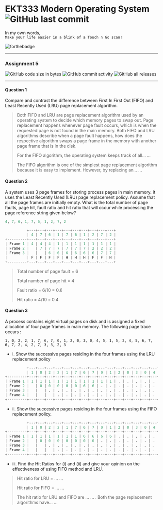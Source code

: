 # EKT333 Modern Operating System ![GitHub last commit](https://img.shields.io/github/last-commit/ehong-w/mos333-asg5-dump?style=for-the-badge)

In my own words,\
`Make your life easier in a blink of a Touch n Go scan!`

![forthebadge](https://forthebadge.com/images/badges/powered-by-electricity.svg)

---

### Assignment 5
![GitHub code size in bytes](https://img.shields.io/github/languages/code-size/ehong-w/mos333-asg5-dump)
![GitHub commit activity](https://img.shields.io/github/commit-activity/m/ehong-w/mos333-asg5-dump)
![GitHub all releases](https://img.shields.io/github/downloads/ehong-w/mos333-asg5-dump/total)

---

#### Question 1
Compare and contrast the difference between First In First Out (FIFO) and Least Recently Used (LRU) page replacement algorithm.

> Both FIFO and LRU are page replacement algorithm used by an operating system to decide which memory pages to swap out. Page replacement happens whenever page fault occurs, which is when the requested page is not found in the main memory. Both FIFO and LRU algorithms describe when a page fault happens, how does the respective algorithm swaps a page frame in the memory with another page frame that is in the disk.
>
> For the FIFO algorithm, the operating system keeps track of all... ...
>
> The FIFO algorithm is one of the simplest page replacement algorithm because it is easy to implement. However, by replacing an... ...

#### Question 2
A system uses 3 page frames for storing process pages in main memory. It uses the Least Recently Used (LRU) page replacement policy. Assume that all the page frames are initially empty. What is the total number of page faults, page hit, fault ratio and hit ratio that will occur while processing the page reference string given below?

```python
4, 7, 6, 1, 7, 6, 1, 2, 7, 2
```

```python
          +---+---+---+---+---+---+---+---+---+---+
          | 4 | 7 | 6 | 1 | 7 | 6 | 1 | 2 | 7 | 2 |
+---------+---+---+---+---+---+---+---+---+---+---+
| Frame 1 | 4 | 4 | 4 | 1 | 1 | 1 | 1 | 1 | 1 | 1 |
| Frame 2 |   | 7 | 7 | 7 | 7 | 7 | 7 | 2 | 2 | 2 |
| Frame 3 |   |   | 6 | 6 | 6 | 6 | 6 | 6 | 7 | 7 |
|         | F | F | F | F | H | H | H | F | F | H |
+---------+---+---+---+---+---+---+---+---+---+---+
```

> Total number of page fault = 6
>
> Total number of page hit = 4
>
> Fault ratio = 6/10 = 0.6
>
> Hit ratio = 4/10 = 0.4

#### Question 3
A process contains eight virtual pages on disk and is assigned a fixed allocation of four page frames in main memory. The following page trace occurs :

```
1, 0, 2, 2, 1, 7, 6, 7, 0, 1, 2, 0, 3, 0, 4, 5, 1, 5, 2, 4, 5, 6, 7, 6, 7, 2, 4, 2, 7, 3, 3, 2, 3
```

- i. Show the successive pages residing in the four frames using the LRU replacement policy

```python
          +---+---+---+---+---+---+---+---+---+---+---+---+---+---+---+---+---+---+---+---+---+---+---+---+---+---+---+---+---+---+---+---+---+
          | 1 | 0 | 2 | 2 | 1 | 7 | 6 | 7 | 0 | 1 | 2 | 0 | 3 | 0 | 4 | 5 | 1 | 5 | 2 | 4 | 5 | 6 | 7 | 6 | 7 | 2 | 4 | 2 | 7 | 3 | 3 | 2 | 3 |
+---------+---+---+---+---+---+---+---+---+---+---+---+---+---+---+---+---+---+---+---+---+---+---+---+---+---+---+---+---+---+---+---+---+---+
| Frame 1 | 1 | 1 | 1 | 1 | 1 | 1 | 1 | 1 | 1 | 1 | . | . | . | . | . | . | . | . | . | . | . | . | . | . | . | . | . | . | . | . | . | . | . |
| Frame 2 |   | 0 | 0 | 0 | 0 | 0 | 6 | 6 | . | . | . | . | . | . | . | . | . | . | . | . | . | . | . | . | . | . | . | . | . | . | . | . | . |
| Frame 3 |   |   | . | . | . | . | . | . | . | . | . | . | . | . | . | . | . | . | . | . | . | . | . | . | . | . | . | . | . | . | . | . | . |
| Frame 4 |   |   |   | . | . | . | . | . | . | . | . | . | . | . | . | . | . | . | . | . | . | . | . | . | . | . | . | . | . | . | . | . | . |
+---------+---+---+---+---+---+---+---+---+---+---+---+---+---+---+---+---+---+---+---+---+---+---+---+---+---+---+---+---+---+---+---+---+---+
```

- ii. Show the successive pages residing in the four frames using the FIFO replacement policy.

```python
          +---+---+---+---+---+---+---+---+---+---+---+---+---+---+---+---+---+---+---+---+---+---+---+---+---+---+---+---+---+---+---+---+---+
          | 1 | 0 | 2 | 2 | 1 | 7 | 6 | 7 | 0 | 1 | 2 | 0 | 3 | 0 | 4 | 5 | 1 | 5 | 2 | 4 | 5 | 6 | 7 | 6 | 7 | 2 | 4 | 2 | 7 | 3 | 3 | 2 | 3 |
+---------+---+---+---+---+---+---+---+---+---+---+---+---+---+---+---+---+---+---+---+---+---+---+---+---+---+---+---+---+---+---+---+---+---+
| Frame 1 | 1 | 1 | 1 | 1 | 1 | 1 | 6 | 6 | 6 | 6 | . | . | . | . | . | . | . | . | . | . | . | . | . | . | . | . | . | . | . | . | . | . | . |
| Frame 2 |   | 0 | 0 | 0 | 0 | 0 | 0 | 0 | . | . | . | . | . | . | . | . | . | . | . | . | . | . | . | . | . | . | . | . | . | . | . | . | . |
| Frame 3 |   |   | . | . | . | . | . | . | . | . | . | . | . | . | . | . | . | . | . | . | . | . | . | . | . | . | . | . | . | . | . | . | . |
| Frame 4 |   |   |   | . | . | . | . | . | . | . | . | . | . | . | . | . | . | . | . | . | . | . | . | . | . | . | . | . | . | . | . | . | . |
+---------+---+---+---+---+---+---+---+---+---+---+---+---+---+---+---+---+---+---+---+---+---+---+---+---+---+---+---+---+---+---+---+---+---+
```

- iii. Find the Hit Ratios for (i) and (ii) and give your opinion on the effectiveness of using FIFO method and LRU.

> Hit ratio for LRU = ... ...
>
> Hit ratio for FIFO = ... ...
>
> The hit ratio for LRU and FIFO are ... ... . Both the page replacement algorithms have... ...

